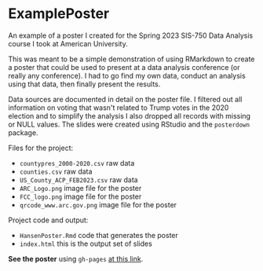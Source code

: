 # ExamplePoster
An example of a poster I created for the Spring 2023 SIS-750 Data Analysis course I took at American University.

This  was meant to be a simple demonstration of using RMarkdown to create a poster that could be used to present at a data analysis conference (or really any conference). I had to go find my own data, conduct an analysis using that data, then finally present the results.

Data sources are documented in detail on the poster file. I filtered out all information on voting that wasn't related to Trump votes in the 2020 election and to simplify the analysis I also dropped all records with missing or NULL values. The slides were created using RStudio and the `posterdown` package. 

Files for the project:
- `countypres_2000-2020.csv` raw data
- `counties.csv` raw data
- `US_County_ACP_FEB2023.csv` raw data
- `ARC_Logo.png` image file for the poster
- `FCC_logo.png` image file for the poster
- `qrcode_www.arc.gov.png` image file for the poster

Project code and output:
- `HansenPoster.Rmd` code that generates the poster
- `index.html` this is the output set of slides

**See the poster** using `gh-pages` [at this link](https://curtisnedhansen.github.io/ExamplePoster/).
